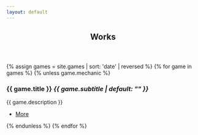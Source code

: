 ```yaml
---
layout: default
---
```

<!-- Section -->
<section>
  <header class="major">
    <h2>Works</h2>
  </header>
  <div class="posts">
  {% assign games = site.games | sort: 'date' | reversed %}
  {% for game in games %}
    {% unless game.mechanic %}
        <article>
          <a href="{{ game.url }}" class="image"><img src="games/{{ game.title | slugify }}/{{ game.image_dir }}{{ game.icon }}" alt="" /></a>
          <h3>{{ game.title }} <em>{{ game.subtitle | default: "" }}</em></h3>
          <!--
          {% for tag in game.tags %}
            <span class="button small">{{ tag }}</span>
          {% endfor %}
          -->
          <p>{{ game.description }}</p>
          <!--
          <br> date: {{ game.date }}
          <br> name: {{ game.name }}
          <br> dir: {{ game.directory }}
          <br> col dir: {{ site.games.directory }}
          <br> path: {{ game.path }}
          <br> col path: {{ site.games.path }}
          <br> collection: {{ game.collection }}
          <br> relative_path: {{ game.relative_path }}
          <br> url: {{ game.url }}
          <br> relative_dir: {{ game.relative_directory }}
          {% for file in site.games %}
          <br> file: {{ file.name }}
          <br> path: {{ file.path }}
          {% endfor %}
          -->
          <ul class="actions">
            <li><a href="{{ game.url }}" class="button">More</a></li>
          </ul>
        </article>
    {% endunless %}
  {% endfor %}
  </div>
<!-- 
  <br>
  
  <div class="row"> 
    <div class="6u 12u$(small)">
      <ul class="actions">
        <li><a href="{{ game.url }}" class="button special fit">See More</a></li>
      </ul>
    </div>
  </div> -->
</section>